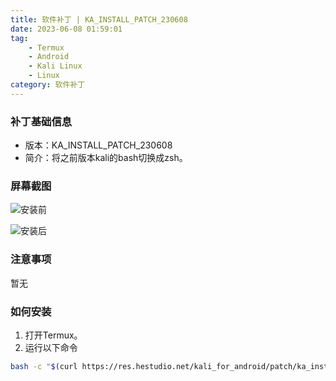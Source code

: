 ```yaml
---
title: 软件补丁 | KA_INSTALL_PATCH_230608
date: 2023-06-08 01:59:01
tag: 
    - Termux
    - Android
    - Kali Linux
    - Linux
category: 软件补丁
---
```


### 补丁基础信息
- 版本：KA_INSTALL_PATCH_230608
- 简介：将之前版本kali的bash切换成zsh。

### 屏幕截图
![安装前](https://image.hestudio.org/img/2023/06/08/64812660bf73c.jpg)

![安装后](https://image.hestudio.org/img/2023/06/08/64812687cc239.jpg)

### 注意事项
暂无

### 如何安装
1. 打开Termux。
2. 运行以下命令

```sh
bash -c "$(curl https://res.hestudio.net/kali_for_android/patch/ka_install_patch_230608)"
```

<Share colorful />
